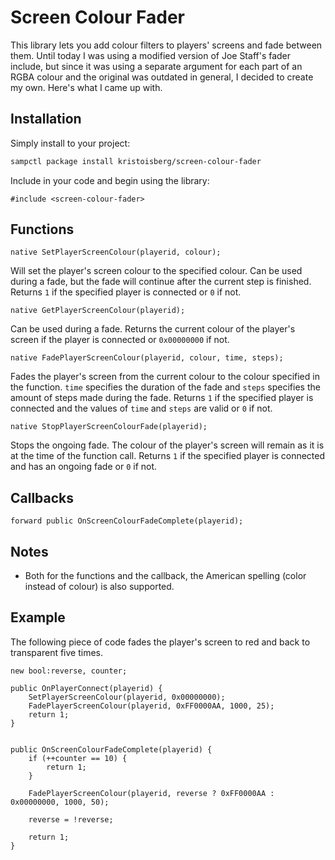 # Screen Colour Fader

This library lets you add colour filters to players' screens and fade between them. Until today I was using a modified version of Joe Staff's fader include, but since it was using a separate argument for each part of an RGBA colour and the original was outdated in general, I decided to create my own. Here's what I came up with.


## Installation

Simply install to your project:

```bash
sampctl package install kristoisberg/screen-colour-fader
```

Include in your code and begin using the library:

```pawn
#include <screen-colour-fader>
```


## Functions

```pawn
native SetPlayerScreenColour(playerid, colour);
```
Will set the player's screen colour to the specified colour. Can be used during a fade, but the fade will continue after the current step is finished. Returns `1` if the specified player is connected or `0` if not.


```pawn
native GetPlayerScreenColour(playerid);
```
Can be used during a fade. Returns the current colour of the player's screen if the player is connected or `0x00000000` if not.

```pawn
native FadePlayerScreenColour(playerid, colour, time, steps);
```
Fades the player's screen from the current colour to the colour specified in the function. `time` specifies the duration of the fade and `steps` specifies the amount of steps made during the fade. Returns `1` if the specified player is connected and the values of `time` and `steps` are valid or `0` if not.

```pawn
native StopPlayerScreenColourFade(playerid);
```
Stops the ongoing fade. The colour of the player's screen will remain as it is at the time of the function call. Returns `1` if the specified player is connected and has an ongoing fade or `0` if not.


## Callbacks

```pawn
forward public OnScreenColourFadeComplete(playerid);
```


## Notes

* Both for the functions and the callback, the American spelling (color instead of colour) is also supported.


## Example

The following piece of code fades the player's screen to red and back to transparent five times.

```pawn
new bool:reverse, counter;

public OnPlayerConnect(playerid) {
	SetPlayerScreenColour(playerid, 0x00000000);
	FadePlayerScreenColour(playerid, 0xFF0000AA, 1000, 25);
	return 1;
}


public OnScreenColourFadeComplete(playerid) {
	if (++counter == 10) {
	    return 1;
	}

    FadePlayerScreenColour(playerid, reverse ? 0xFF0000AA : 0x00000000, 1000, 50);

	reverse = !reverse;

	return 1;
}
```
